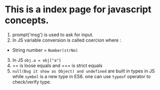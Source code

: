# This is a index page for javascript concepts.

1. prompt('msg') is used to ask for input.
2. In JS variable conversion is called coercion where :
  * String number = `Number(strNo)`
3. In JS `obj.a = obj["a"]` 
4. == is loose equals and === is strict equals
5. `null(Bug it show as Object) and undefined` are built in types in JS while `symbol` is a new type in ES6. one can use `typeof` operator to check/verify type.
